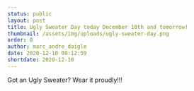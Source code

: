 ```yaml
---
status: public
layout: post
title: Ugly Sweater Day today December 10th and tomorrow!
thumbnail: /assets/img/uploads/ugly-sweater-day.png
order: 0
author: marc_andre_daigle
date: 2020-12-10 09:12:59
shortdate: 2020-12-10
---
```

Got an Ugly Sweater?  Wear it proudly!!!
